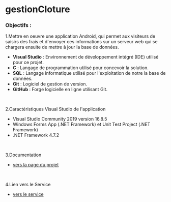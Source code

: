 # gestionCloture

### Objectifs :

1.Mettre en oeuvre une application Android, qui permet aux visiteurs de saisirs des frais et d'envoyer ces informations sur un serveur web qui se chargera ensuite de mettre à jour la base de données.

- **Visual Studio** : Environnement de développement intégré (IDE) utilisé pour ce projet.
- **C** : Langage de programmation utilisé pour concevoir la solution.
- **SQL** : Langage informatique utilisé pour l'exploitation de notre la base de données.
- **Git** : Logiciel de gestion de version.
- **GitHub** : Forge logicielle en ligne utilisant Git.
<br>
  
2.Caractéristiques Visual Studio de l'application

 - Visual Studio Community 2019 version 16.8.5
 - Windows Forms App (.NET Framework) et Unit Test Project (.NET Framework)
 - .NET Framework 4.7.2

 <br>
 
 3.Documentation 
 
 - [vers la page du projet]()
 
  
 
  <br>
  
 4.Lien vers le Service
 
 - [vers le service]()


